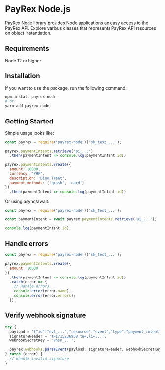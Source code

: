 # PayRex Node.js

PayRex Node library provides Node applications an easy access to the PayRex API. Explore various classes that represents PayRex API resources on object instantiation.

## Requirements

Node 12 or higher.

## Installation

If you want to use the package, run the following command:

```sh
npm install payrex-node
# or
yarn add payrex-node
```

## Getting Started

Simple usage looks like:

```js
const payrex = require('payrex-node')('sk_test_...');

payrex.paymentIntents.retrieve('pi_...')
  .then(paymentIntent => console.log(paymentIntent.id))

payrex.paymentIntents.create({
  amount: 10000,
  currency: 'PHP',
  description: 'Dino Treat',
  payment_methods: ['gcash', 'card']
})
  .then(paymentIntent => console.log(paymentIntent.id))
```

Or using async/await:

```js
const payrex = require('payrex-node')('sk_test_...');

const paymentIntent = await payrex.paymentIntents.retrieve('pi_...');

console.log(paymentIntent.id);
```

## Handle errors

```js
const payrex = require('payrex-node')('sk_test_...');

payrex.paymentIntents.create({
  amount: 10000
})
  .then(paymentIntent => console.log(paymentIntent.id))
  .catch(error => {
    // Handle errors
    console.error(error.name);
    console.error(error.errors);
  });
```

## Verify webhook signature

```js
try {
  payload = '{"id":"evt_...","resource":"event","type":"payment_intent.succeeded","data":{...';
  signatureHeader = 't=1715236958,te=,li=...';
  webhookSecretKey = 'whsk_...';

  payrex.webhooks.parseEvent(payload, signatureHeader, webhookSecretKey);
} catch (error) {
  // Handle invalid signature
}
```
